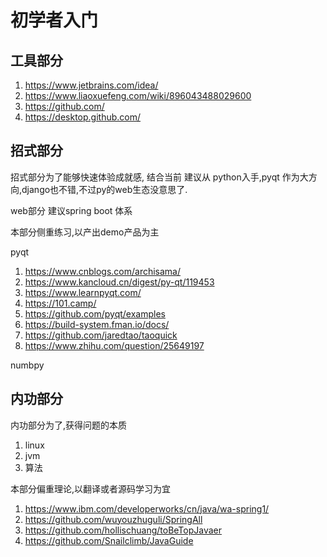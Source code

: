 # 初学者入门

## 工具部分

1. https://www.jetbrains.com/idea/
2. https://www.liaoxuefeng.com/wiki/896043488029600
3. https://github.com/
4. https://desktop.github.com/


## 招式部分

招式部分为了能够快速体验成就感,
结合当前 建议从 python入手,pyqt 作为大方向,django也不错,不过py的web生态没意思了.

web部分 建议spring boot 体系

本部分侧重练习,以产出demo产品为主

pyqt 

1. https://www.cnblogs.com/archisama/
2. https://www.kancloud.cn/digest/py-qt/119453
3. https://www.learnpyqt.com/
4. https://101.camp/
5. https://github.com/pyqt/examples
6. https://build-system.fman.io/docs/
7. https://github.com/jaredtao/taoquick
8. https://www.zhihu.com/question/25649197

numbpy


## 内功部分

内功部分为了,获得问题的本质

1. linux 
2. jvm
3. 算法

本部分偏重理论,以翻译或者源码学习为宜

1. https://www.ibm.com/developerworks/cn/java/wa-spring1/
2. https://github.com/wuyouzhuguli/SpringAll
3. https://github.com/hollischuang/toBeTopJavaer
4. https://github.com/Snailclimb/JavaGuide



